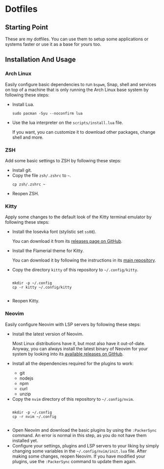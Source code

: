 <h1>Dotfiles</h1>
	<h2>Starting Point</h2>
		<p>These are my dotfiles. You can use them to setup some applications or systems faster or use it as a base for yours too.</p>
	<h2>Installation And Usage</h2>
		<h3>Arch Linux</h3>
			<p>Easily configure basic dependencies to run <code>bspwm</code>, Snap, shell and services on top of a machine that is only running the Arch Linux base system by following these steps:</p>
			<ul>
				<li>Install Lua.</li>
					<pre><code>sudo pacman -Syu --noconfirm lua</code></pre>
				<li>Use the lua interpreter on the <code>scripts/install.lua</code> file.</li>
					<p>If you want, you can customize it to download other packages, change shell and more.</p>
			</ul>
		<h3>ZSH</h3>
			<p>Add some basic settings to ZSH by following these steps:</p>
				<ul>
					<li>Install git.</li>
					<li>Copy the file <code>zsh/.zshrc</code> to <code>~</code>.</li>
						<pre><code>cp zsh/.zshrc ~</code></pre>
					<li>Reopen ZSH.</li>
				</ul>
		<h3>Kitty</h3>
			<p>Apply some changes to the default look of the Kitty terminal emulator by following these steps:</p>
				<ul>
					<li>Install the Iosevka font (stylistic set <code>ss08</code>).</li>
						<p>You can download it from its <a href="https://github.com/be5invis/Iosevka/releases">releases page on GitHub</a>.</p>
					<li>Install the Flamerial theme for Kitty.</li>
						<p>You can download it by following the instructions in its <a href="https://github.com/skippyr/flamerial">main repository</a>.</p>
					<li>Copy the directory <code>kitty</code> of this repository to <code>~/.config/kitty</code>.</li>
						<pre><code>
mkdir -p ~/.config
cp -r kitty ~/.config/kitty
						</code></pre>
					<li>Reopen Kitty.</li>
				</ul>
		<h3>Neovim</h3>
			<p>Easily configure Neovim with LSP servers by following these steps:</p>
			<ul>
				<li>Install the latest version of Neovim.</li>
					<p>Most Linux distributions have it, but most also have it out-of-date. Anyway, you can always install the latest binary of Neovim for your system by looking into its <a href="https://github.com/neovim/neovim/releases">available releases on GitHub</a>.</p>
				<li>Install all the dependencies required for the plugins to work:</li>
					<ul>
						<li>git</li>
						<li>nodejs</li>
						<li>npm</li>
						<li>curl</li>
						<li>unzip</li>
					</ul>
				<li>Copy the <code>nvim</code> directory of this repository to <code>~/.config/nvim</code>.</li>
					<pre><code>
mkdir -p ~/.config
cp -r nvim ~/.config
					</code></pre>
				<li>Open Neovim and download the basic plugins by using the <code>:PackerSync</code> command. An error is normal in this step, as you do not have them installed yet.</li>
				<li>Configure your settings, plugins and LSP servers to your liking by simply changing some variables in the <code>~/.config/nvim/init.lua</code> file. After making some changes, reopen Neovim. If you have modified your plugins, use the <code>:PackerSync</code> command to update them again.</li>
			</ul>
